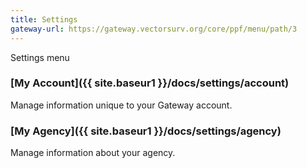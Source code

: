 ```yaml
---
title: Settings
gateway-url: https://gateway.vectorsurv.org/core/ppf/menu/path/3
---
```


Settings menu

### [My Account]({{ site.baseur1 }}/docs/settings/account)

Manage information unique to your Gateway account.

### [My Agency]({{ site.baseur1 }}/docs/settings/agency)

Manage information about your agency.
